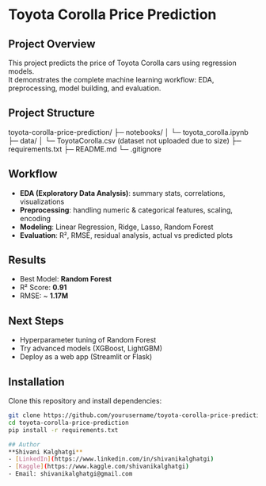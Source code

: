 # Toyota Corolla Price Prediction

## Project Overview
This project predicts the price of Toyota Corolla cars using regression models.  
It demonstrates the complete machine learning workflow: EDA, preprocessing, model building, and evaluation.

## Project Structure
toyota-corolla-price-prediction/
├─ notebooks/
│  └─ toyota_corolla.ipynb
├─ data/
│  └─ ToyotaCorolla.csv (dataset not uploaded due to size)
├─ requirements.txt
├─ README.md
└─ .gitignore

## Workflow
- **EDA (Exploratory Data Analysis)**: summary stats, correlations, visualizations  
- **Preprocessing**: handling numeric & categorical features, scaling, encoding  
- **Modeling**: Linear Regression, Ridge, Lasso, Random Forest  
- **Evaluation**: R², RMSE, residual analysis, actual vs predicted plots  

## Results
- Best Model: **Random Forest**  
- R² Score: **0.91**  
- RMSE: ~ **1.17M**  

## Next Steps
- Hyperparameter tuning of Random Forest  
- Try advanced models (XGBoost, LightGBM)  
- Deploy as a web app (Streamlit or Flask)  

## Installation
Clone this repository and install dependencies:
```bash
git clone https://github.com/yourusername/toyota-corolla-price-prediction.git
cd toyota-corolla-price-prediction
pip install -r requirements.txt

## Author
**Shivani Kalghatgi**  
- [LinkedIn](https://www.linkedin.com/in/shivanikalghatgi)  
- [Kaggle](https://www.kaggle.com/shivanikalghatgi)  
- Email: shivanikalghatgi@gmail.com  
